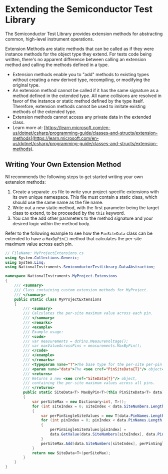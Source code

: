 # Extending the Semiconductor Test Library

The Semiconductor Test Library provides extension methods for abstracting common, high-level instrument operations.

Extension Methods are static methods that can be called as if they were instance methods for the object type they extend. For tests code being written, there's no apparent difference between calling an extension method and calling the methods defined in a type.

- Extension methods enable you to "add" methods to existing types without creating a new derived type, recompiling, or modifying the original type.
- An extension method cannot be called if it has the same signature as a method defined in the extended type. All name collisions are resolved in favor of the instance or static method defined by the type itself. Therefore, extension methods cannot be used to imitate existing methods of the extended type.
- Extension methods cannot access any private data in the extended class.
- Learn more at: [https://learn.microsoft.com/en-us/dotnet/csharp/programming-guide/classes-and-structs/extension-methods](https://learn.microsoft.com/en-us/dotnet/csharp/programming-guide/classes-and-structs/extension-methods).

## Writing Your Own Extension Method

NI recommends the following steps to get started writing your own extension methods:

1. Create a separate .cs file to write your project-specific extensions with its own unique namespace. This file must contain a static class, which should use the same name as the file name.
2. Write out a new static method, with the first parameter being the target class to extend, to be proceeded by the `this` keyword.
3. You can the add other parameters to the method signature and your desired logic within the method body.

Refer to the following example to see how the `PinSiteData` class can be extended to have a `MaxByPin()` method that calculates the per-site maximum value across each pin.

```C#
// FileName: MyProjectExtensions.cs
using System.Collections.Generic;
using System.Linq;
using NationalInstruments.SemiconductorTestLibrary.DataAbstraction;

namespace NationalInstruments.MyProject.Extensions
{
    /// <summary>
    /// Class containing custom extension methods for MyProject.
    /// </summary>
    public static class MyProjectExtensions
    {
        /// <summary>
        /// Calculates the per-site maximum value across each pin.
        /// </summary>
        /// <remarks>
        /// <example>
        /// Example usage:
        /// <code>
        /// var measurements = dcPins.MeasureVoltage();
        /// var maxValueAcrossPins = measurements.MaxByPin();
        /// </code>
        /// </example>
        /// </remarks>
        /// <typeparam name="T">The base type for the per-site per-pin data</typeparam>
        /// <param name="data">The <see cref="PinSiteData{T}"/> object</param>
        /// <returns>
        /// Returns a new <see cref="SiteData{T}"/> object,
        /// containing the per-site maximum values across all pins.
        /// </returns>
        public static SiteData<T> MaxByPin<T>(this PinSiteData<T> data)
        {
            var perSiteMax = new Dictionary<int, T>();
            for (int siteIndex = 0; siteIndex < data.SiteNumbers.Length; siteIndex++)
            {
                var perPinSingleSiteValues = new T[data.PinNames.Length];
                for (int pinIndex = 0; pinIndex < data.PinNames.Length; pinIndex++)
                {
                    perPinSingleSiteValues[pinIndex] =
                    data.GetValue(data.SiteNumbers[siteIndex], data.PinNames[pinIndex]);
                }
                perSiteMax.Add(data.SiteNumbers[siteIndex], perPinSingleSiteValues.Max());
            }
            return new SiteData<T>(perSiteMax);
        }
    }
}
```
